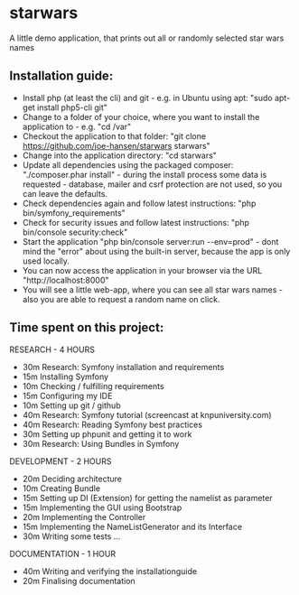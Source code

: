 starwars
========
A little demo application, that prints out all or randomly selected star wars names

Installation guide:
-------------------
- Install php (at least the cli) and git - e.g. in Ubuntu using apt: "sudo apt-get install php5-cli git"
- Change to a folder of your choice, where you want to install the application to - e.g. "cd /var"
- Checkout the application to that folder: "git clone https://github.com/joe-hansen/starwars starwars"
- Change into the application directory: "cd starwars"
- Update all dependencies using the packaged composer: "./composer.phar install" - during the install process some data is requested - database, mailer and csrf protection are not used, so you can leave the defaults.
- Check dependencies again and follow latest instructions: "php bin/symfony_requirements"
- Check for security issues and follow latest instructions: "php bin/console security:check"
- Start the application "php bin/console server:run --env=prod" - dont mind the "error" about using the built-in server, because the app is only used locally.
- You can now access the application in your browser via the URL "http://localhost:8000"
- You will see a little web-app, where you can see all star wars names - also you are able to request a random name on click.

Time spent on this project:
---------------------------
RESEARCH - 4 HOURS
- 30m Research: Symfony installation and requirements
- 15m Installing Symfony
- 10m Checking / fulfilling requirements
- 15m Configuring my IDE
- 10m Setting up git / github
- 40m Research: Symfony tutorial (screencast at knpuniversity.com)
- 40m Research: Reading Symfony best practices
- 30m Setting up phpunit and getting it to work
- 30m Research: Using Bundles in Symfony

DEVELOPMENT - 2 HOURS
- 20m Deciding architecture
- 10m Creating Bundle
- 15m Setting up DI (Extension) for getting the namelist as parameter
- 15m Implementing the GUI using Bootstrap
- 20m Implementing the Controller
- 15m Implementing the NameListGenerator and its Interface
- 30m Writing some tests ...

DOCUMENTATION - 1 HOUR
- 40m Writing and verifying the installationguide
- 20m Finalising documentation
